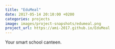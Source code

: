 ```yaml
---
title: "EduMeal"
date: 2017-05-14 20:10:00 +0200
categories: projects
image: images/project-snapshots/edumeal.png
project_url: https://ami-2017.github.io/EduMeal
---
```


Your smart school canteen.
